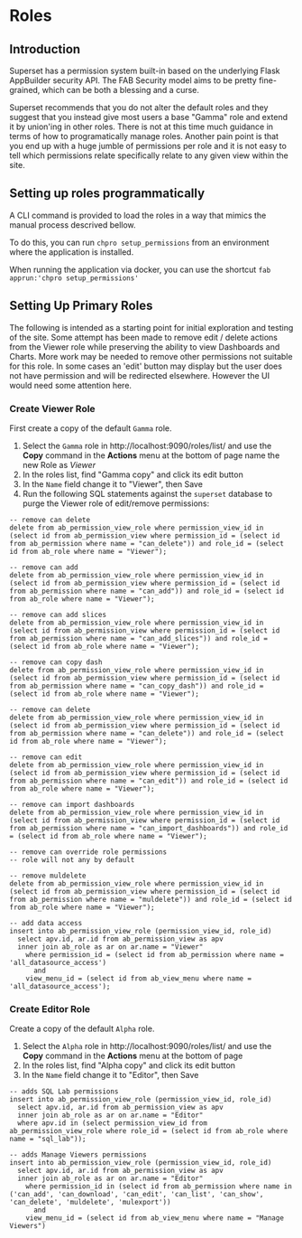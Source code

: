 # Roles

## Introduction

Superset has a permission system built-in based on the underlying Flask AppBuilder security API.  The FAB Security model aims to be pretty
fine-grained, which can be both a blessing and a curse.

Superset recommends that you do not alter the default roles and they suggest that you instead give most users a base "Gamma" role and extend
it by union'ing in other roles.  There is not at this time much guidance in terms of how to programatically manage roles. Another pain point
is that you end up with a huge jumble of permissions per role and it is not easy to tell which permissions relate specifically relate to any given view
within the site.

## Setting up roles programmatically

A CLI command is provided to load the roles in a way that mimics the
manual process descrived bellow.

To do this, you can run `chpro setup_permissions` from an environment where the
application is installed.

When running the application via docker, you can use the shortcut `fab apprun:'chpro setup_permissions'`


## Setting Up Primary Roles

The following is intended as a starting point for initial exploration and testing of the site.  Some attempt has been made to remove edit / delete
actions from the Viewer role while preserving the ability to view Dashboards and Charts.  More work may be needed to remove other permissions not
suitable for this role.  In some cases an 'edit' button may display but the user does not have permission and will be redirected elsewhere. However the UI
would need some attention here.

### Create Viewer Role

First create a copy of the default `Gamma` role.

1. Select the `Gamma` role in http://localhost:9090/roles/list/ and use the **Copy** command in the **Actions** menu at the bottom of page
name the new Role as _Viewer_
1. In the roles list, find "Gamma copy" and click its edit button
1. In the `Name` field change it to "Viewer", then Save
1. Run the following SQL statements against the `superset` database to purge the Viewer role of edit/remove permissions:

```
-- remove can delete
delete from ab_permission_view_role where permission_view_id in (select id from ab_permission_view where permission_id = (select id from ab_permission where name = "can_delete")) and role_id = (select id from ab_role where name = "Viewer");

-- remove can add
delete from ab_permission_view_role where permission_view_id in (select id from ab_permission_view where permission_id = (select id from ab_permission where name = "can_add")) and role_id = (select id from ab_role where name = "Viewer");

-- remove can add slices
delete from ab_permission_view_role where permission_view_id in (select id from ab_permission_view where permission_id = (select id from ab_permission where name = "can_add_slices")) and role_id = (select id from ab_role where name = "Viewer");

-- remove can copy dash
delete from ab_permission_view_role where permission_view_id in (select id from ab_permission_view where permission_id = (select id from ab_permission where name = "can_copy_dash")) and role_id = (select id from ab_role where name = "Viewer");

-- remove can delete
delete from ab_permission_view_role where permission_view_id in (select id from ab_permission_view where permission_id = (select id from ab_permission where name = "can_delete")) and role_id = (select id from ab_role where name = "Viewer");

-- remove can edit
delete from ab_permission_view_role where permission_view_id in (select id from ab_permission_view where permission_id = (select id from ab_permission where name = "can_edit")) and role_id = (select id from ab_role where name = "Viewer");

-- remove can import dashboards
delete from ab_permission_view_role where permission_view_id in (select id from ab_permission_view where permission_id = (select id from ab_permission where name = "can_import_dashboards")) and role_id = (select id from ab_role where name = "Viewer");

-- remove can override role permissions
-- role will not any by default

-- remove muldelete
delete from ab_permission_view_role where permission_view_id in (select id from ab_permission_view where permission_id = (select id from ab_permission where name = "muldelete")) and role_id = (select id from ab_role where name = "Viewer");

-- add data access
insert into ab_permission_view_role (permission_view_id, role_id)
  select apv.id, ar.id from ab_permission_view as apv
  inner join ab_role as ar on ar.name = "Viewer"
    where permission_id = (select id from ab_permission where name = 'all_datasource_access')
      and
    view_menu_id = (select id from ab_view_menu where name = 'all_datasource_access');

```

### Create Editor Role

Create a copy of the default `Alpha` role.

1. Select the `Alpha` role in http://localhost:9090/roles/list/ and use the **Copy** command in the **Actions** menu at the bottom of page
1. In the roles list, find "Alpha copy" and click its edit button
1. In the `Name` field change it to "Editor", then Save

```
-- adds SQL Lab permissions
insert into ab_permission_view_role (permission_view_id, role_id)
  select apv.id, ar.id from ab_permission_view as apv
  inner join ab_role as ar on ar.name = "Editor"
  where apv.id in (select permission_view_id from ab_permission_view_role where role_id = (select id from ab_role where name = "sql_lab"));

-- adds Manage Viewers permissions
insert into ab_permission_view_role (permission_view_id, role_id)
  select apv.id, ar.id from ab_permission_view as apv
  inner join ab_role as ar on ar.name = "Editor"
    where permission_id in (select id from ab_permission where name in ('can_add', 'can_download', 'can_edit', 'can_list', 'can_show', 'can_delete', 'muldelete', 'mulexport'))
      and
    view_menu_id = (select id from ab_view_menu where name = "Manage Viewers")
```
